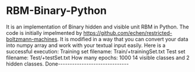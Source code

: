 # RBM-Binary-Python
It is an implementation of Binary hidden and visible unit RBM in Python. The code is initially impelmented by https://github.com/echen/restricted-boltzmann-machines. It is modified in a way that you can convert your data into numpy array and work with your textual input easily. 
Here is a successful execution:
     Training set filename: Train/+trainingSet.txt
     Test set filename: Test/+testSet.txt
     How many epochs: 1000
     14 visible classes and 2 hidden classes.
     Done------------------------------
